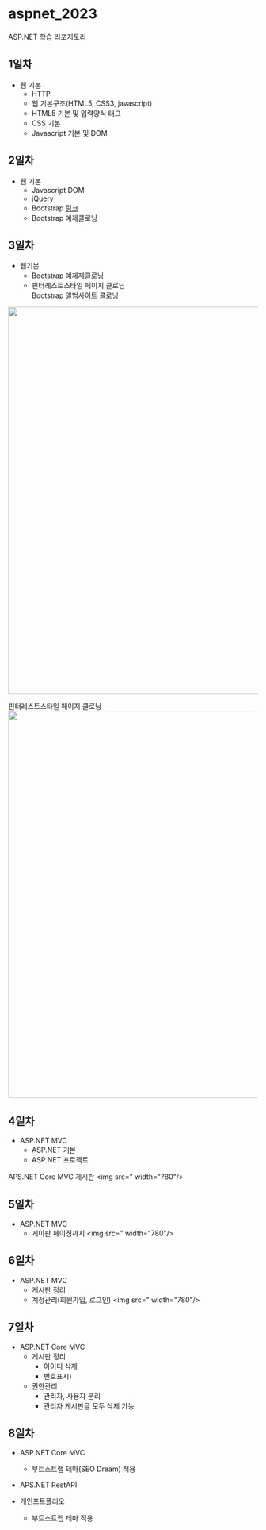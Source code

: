 # aspnet_2023
ASP.NET 학습 리포지토리

## 1일차
- 웹 기본
	- HTTP
	- 웹 기본구조(HTML5, CSS3, javascript)
	- HTML5 기본 및 입력양식 태그
	- CSS 기본
	- Javascript 기본 및 DOM

## 2일차
- 웹 기본
	- Javascript DOM
	- jQuery
	- Bootstrap [링크](https://getbootstrap.com)
	- Bootstrap 예제클로닝
## 3일차
- 웹기본
	- Bootstrap 예제제클로닝
	- 핀터레스트스타일 페이지 클로닝  
Bootstrap 앨범사이트 클로닝
<img src="https://github.com/JuHyunLee99/aspnet_2023/blob/main/images/aspnet01.gif?raw=true" width="780"/>

핀터레스트스타일 페이지 클로닝   
<img src="https://github.com/JuHyunLee99/aspnet_2023/blob/main/images/aspnet02.gif?raw=true" width="780"/>
 
## 4일차
- ASP.NET MVC
	- ASP.NET 기본
	- ASP.NET 프로젝트

APS.NET Core MVC 게시판
<img
src=" width="780"/>

## 5일차
- ASP.NET MVC
	- 게이판 페이징까지
<img
src=" width="780"/>	
## 6일차
- ASP.NET MVC
	- 게시판 정리
	- 계정관리(회원가입, 로그인)
<img
src=" width="780"/>

## 7일차
- ASP.NET Core MVC
	- 게시판 정리
		- 아이디 삭제
		- 번호표시)
	- 권한관리
		- 관리자, 사용자 분리
		- 관리자 게시판글 모두 삭제 가능
	
## 8일차
- ASP.NET Core MVC
	- 부트스트랩 테마(SEO Dream) 적용
	
- APS.NET RestAPI
- 개인포트폴리오
	- 부트스트랩 테마 적용